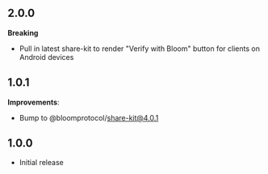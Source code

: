 ## 2.0.0

**Breaking**

- Pull in latest share-kit to render "Verify with Bloom" button for clients on Android devices

## 1.0.1

**Improvements**:

- Bump to @bloomprotocol/share-kit@4.0.1

## 1.0.0

- Initial release
